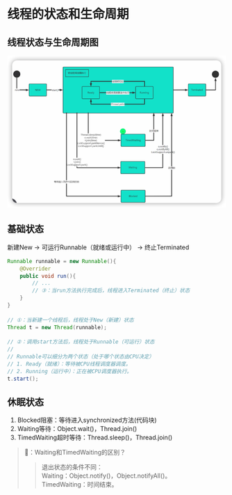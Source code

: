 # 线程的状态和生命周期

## 线程状态与生命周期图
![](img/a989222f.png)

## 基础状态

新建New → 可运行Runnable（就绪或运行中） → 终止Terminated

``` java
Runnable runnable = new Runnable(){
    @Overrider
    public void run(){
        // ...
        // ③：当run方法执行完成后，线程进入Terminated（终止）状态
    }
}

// ①：当新建一个线程后，线程处于New（新建）状态
Thread t = new Thread(runnable);

// ②：调用start方法后，线程处于Runnable（可运行）状态
//
// Runnable可以细分为两个状态（处于哪个状态由CPU决定）
// 1. Ready（就绪）：等待被CPU线程调度器调度。
// 2. Running（运行中）：正在被CPU调度器执行。
t.start();
```

## 休眠状态
1. Blocked阻塞：等待进入synchronized方法(代码块)
2. Waiting等待：Object.wait()，Thread.join()
3. TimedWaiting超时等待：Thread.sleep()，Thread.join()

> 🤔：Waiting和TimedWaiting的区别？
> > 退出状态的条件不同：  
> Waiting：Object.notify()，Object.notifyAll()。  
> TimedWaiting：时间结束。
